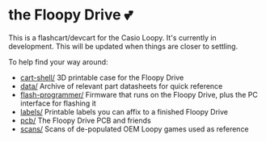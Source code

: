 # the Floopy Drive 💕

This is a flashcart/devcart for the Casio Loopy. It's currently in development. This will be updated when things are closer to settling.

To help find your way around:

* [cart-shell/](cart-shell/) 3D printable case for the Floopy Drive
* [data/](data/) Archive of relevant part datasheets for quick reference
* [flash-programmer/](flash-programmer/) Firmware that runs on the Floopy Drive, plus the PC interface for flashing it
* [labels/](labels/) Printable labels you can affix to a finished Floopy Drive
* [pcb/](pcb/) The Floopy Drive PCB and friends
* [scans/](scans/) Scans of de-populated OEM Loopy games used as reference
